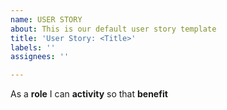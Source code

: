 ```yaml
---
name: USER STORY
about: This is our default user story template
title: 'User Story: <Title>'
labels: ''
assignees: ''

---
```


As a **role** I can **activity** so that **benefit**
